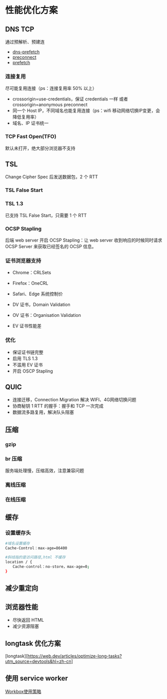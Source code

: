 # 性能优化方案

## DNS TCP 

通过预解析、预建连
- [dns-prefetch](./example/dns-prefetch.html)
- [preconnect](./example/preconnect.html)
- [prefetch](./example/prefetch.html)

### 连接复用

尽可能复用连接（ps：连接复用率 50% 以上）

- crossorigin=use-credentials，保证 credentials 一样 或者 crossorigin=anonymous preconnect
- 同一个 Host IP，不同域名也能复用连接（ps：wifi 移动网络切换IP变更，会降低复用率）
- 域名、IP 证书统一

### TCP Fast Open(TFO)
默认未打开，绝大部分浏览器不支持

## TSL 
Change Cipher Spec 后发送数据包，2 个 RTT

### TSL False Start
### TSL 1.3 

已支持 TSL False Start，只需要 1 个 RTT

### OCSP Stapling
后端 web server 开启 OCSP Stapling：让 web server 收到响应的时候同时请求 OCSP Server 来获取已经签名的 OCSP 信息。

### 证书浏览器支持
- Chrome：CRLSets
- Firefox：OneCRL
- Safari、Edge 系统控制价

- DV 证书，Domain Validation
- OV 证书：Organisation Validation
- EV 证书性能差

### 优化
- 保证证书链完整
- 启用 TLS 1.3
- 不滥用 EV 证书
- 开启 OSCP Stapling


## QUIC
- 连接迁移，Connection Migration 解决 WIFI、4G网络切换问题
- 协商秘钥 1 RTT 的握手：握手和 TCP 一次完成
- 数据流多路复用，解决队头阻塞

## 压缩

### gzip
### br 压缩
服务端处理慢，压缩高效，注意兼容问题
### 离线压缩
### 在线压缩

## 缓存

### 设置缓存头
```bash
#域名设置缓存
Cache-Control：max-age=86400

#斜线指的是访问路径,html 不缓存
location / {
　　Cache-control：no-store，max-age=0;
} 
```

## 减少重定向

## 浏览器性能

- 尽快返回 HTML
- 减少资源阻塞

## longtask 优化方案

[longtask][https://web.dev/articles/optimize-long-tasks?utm_source=devtools&hl=zh-cn]




## 使用 service worker
[Workbox使用策略](https://www.cnblogs.com/yiyi17/p/12069528.html)

